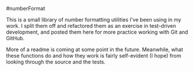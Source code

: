 #numberFormat

This is a small library of number formatting utilities I've been using in my work.
I split them off and refactored them as an exercise in test-driven development,
and posted them here for more practice working with Git and GitHub.

More of a readme is coming at some point in the future. Meanwhile, what these
functions do and how they work is fairly self-evident (I hope) from looking through
the source and the tests.